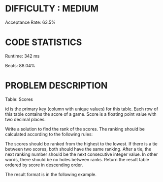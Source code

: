 # DIFFICULTY : MEDIUM
Acceptance Rate: 63.5%

# CODE STATISTICS
Runtime: 342 ms

Beats: 88.04%

# PROBLEM DESCRIPTION
Table: Scores

id is the primary key (column with unique values) for this table.
Each row of this table contains the score of a game. Score is a floating point value with two decimal places.
 
Write a solution to find the rank of the scores. The ranking should be calculated according to the following rules:

The scores should be ranked from the highest to the lowest.
If there is a tie between two scores, both should have the same ranking.
After a tie, the next ranking number should be the next consecutive integer value. In other words, there should be no holes between ranks.
Return the result table ordered by score in descending order.

The result format is in the following example.


